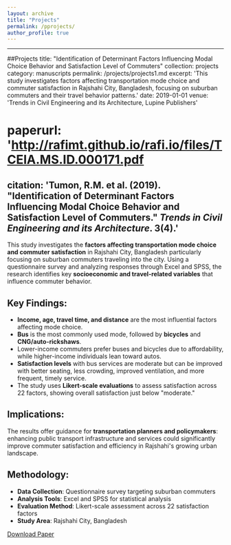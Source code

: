 ```yaml
---
layout: archive
title: "Projects"
permalink: /pprojects/
author_profile: true
---
```


---
##Projects
title: "Identification of Determinant Factors Influencing Modal Choice Behavior and Satisfaction Level of Commuters"
collection: projects
category: manuscripts
permalink: /projects/projects1.md
excerpt: 'This study investigates factors affecting transportation mode choice and commuter satisfaction in Rajshahi City, Bangladesh, focusing on suburban commuters and their travel behavior patterns.'
date: 2019-01-01
venue: 'Trends in Civil Engineering and its Architecture, Lupine Publishers'
# paperurl: 'http://rafimt.github.io/rafi.io/files/TCEIA.MS.ID.000171.pdf
citation: 'Tumon, R.M. et al. (2019). "Identification of Determinant Factors Influencing Modal Choice Behavior and Satisfaction Level of Commuters." <i>Trends in Civil Engineering and its Architecture</i>. 3(4).'
---

This study investigates the **factors affecting transportation mode choice and commuter satisfaction** in Rajshahi City, Bangladesh particularly focusing on suburban commuters traveling into the city. Using a questionnaire survey and analyzing responses through Excel and SPSS, the research identifies key **socioeconomic and travel-related variables** that influence commuter behavior.

## Key Findings:
* **Income, age, travel time, and distance** are the most influential factors affecting mode choice.
* **Bus** is the most commonly used mode, followed by **bicycles** and **CNG/auto-rickshaws**.
* Lower-income commuters prefer buses and bicycles due to affordability, while higher-income individuals lean toward autos.
* **Satisfaction levels** with bus services are moderate but can be improved with better seating, less crowding, improved ventilation, and more frequent, timely service.
* The study uses **Likert-scale evaluations** to assess satisfaction across 22 factors, showing overall satisfaction just below "moderate."

## Implications:
The results offer guidance for **transportation planners and policymakers**: enhancing public transport infrastructure and services could significantly improve commuter satisfaction and efficiency in Rajshahi's growing urban landscape.

## Methodology:
- **Data Collection**: Questionnaire survey targeting suburban commuters
- **Analysis Tools**: Excel and SPSS for statistical analysis
- **Evaluation Method**: Likert-scale assessment across 22 satisfaction factors
- **Study Area**: Rajshahi City, Bangladesh

[Download Paper](https://lupinepublishers.com/civil-engineering-journal/pdf/TCEIA.MS.ID.000171.pdf)
